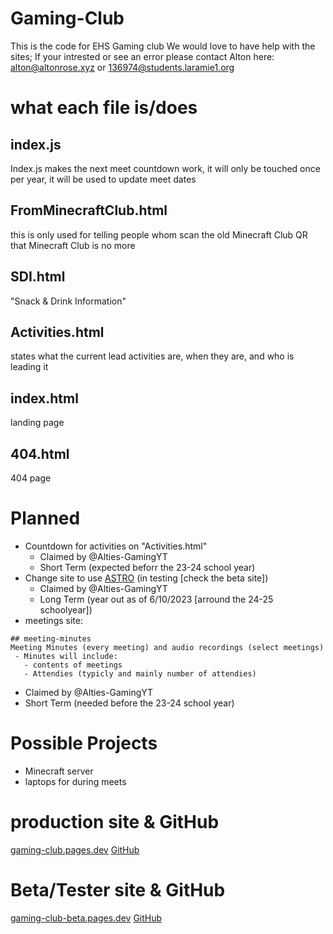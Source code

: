 # Gaming-Club
This is the code for EHS Gaming club
We would love to have help with the sites;
If your intrested or see an error please contact Alton here:
alton@altonrose.xyz or 136974@students.laramie1.org

# what each file is/does
## index.js
Index.js makes the next meet countdown work, it will only be touched once per year, it will be used to update meet dates
## FromMinecraftClub.html
this is only used for telling people whom scan the old Minecraft Club QR that Minecraft Club is no more
## SDI.html
"Snack & Drink Information"
## Activities.html
states what the current lead activities are, when they are, and who is leading it
## index.html
landing page
## 404.html
404 page

# Planned
- Countdown for activities on "Activities.html"
  -  Claimed by @Alties-GamingYT
  -  Short Term (expected beforr the 23-24 school year)
- Change site to use [ASTRO](https://astro.build/) (in testing [check the beta site])
  -  Claimed by @Alties-GamingYT
  -  Long Term (year out as of 6/10/2023 [arround the 24-25 schoolyear])
- meetings site:
 ```asciidoc 
 ## meeting-minutes
 Meeting Minutes (every meeting) and audio recordings (select meetings)
  - Minutes will include:
    - contents of meetings
    - Attendies (typicly and mainly number of attendies)
```
  -  Claimed by @Alties-GamingYT
  -  Short Term (needed before the 23-24 school year)


# Possible Projects
- Minecraft server
- laptops for during meets
# production site & GitHub
[gaming-club.pages.dev](https://gaming-club.pages.dev)
[GitHub](https://github.com/EHS-Minecraft-Club/Gaming-Club)

# Beta/Tester site & GitHub
[gaming-club-beta.pages.dev](https://gaming-club-beta.pages.dev)
[GitHub](https://github.com/EHS-Minecraft-Club/Gaming-Club-Beta)
